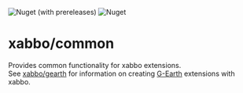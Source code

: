 ![Nuget (with prereleases)](https://img.shields.io/nuget/vpre/Xabbo.Common?style=for-the-badge) ![Nuget](https://img.shields.io/nuget/dt/Xabbo.Common?style=for-the-badge)

# xabbo/common
Provides common functionality for xabbo extensions.\
See [xabbo/gearth](https://github.com/xabbo/gearth) for information on creating [G-Earth](https://github.com/sirjonasxx/G-Earth) extensions with xabbo.
